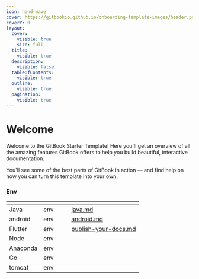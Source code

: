 ```yaml
---
icon: hand-wave
cover: https://gitbookio.github.io/onboarding-template-images/header.png
coverY: 0
layout:
  cover:
    visible: true
    size: full
  title:
    visible: true
  description:
    visible: false
  tableOfContents:
    visible: true
  outline:
    visible: true
  pagination:
    visible: true
---
```


# Welcome

Welcome to the GitBook Starter Template! Here you'll get an overview of all the amazing features GitBook offers to help you build beautiful, interactive documentation.

You'll see some of the best parts of GitBook in action — and find help on how you can turn this template into your own.

### Env

<table data-view="cards"><thead><tr><th></th><th></th><th data-hidden data-card-cover data-type="files"></th><th data-hidden></th><th data-hidden data-card-target data-type="content-ref"></th></tr></thead><tbody><tr><td>Java</td><td>env</td><td></td><td></td><td><a href="env/java.md">java.md</a></td></tr><tr><td>android</td><td>env</td><td></td><td></td><td><a href="env/android.md">android.md</a></td></tr><tr><td>Flutter</td><td>env</td><td></td><td></td><td><a href="getting-started/publish-your-docs.md">publish-your-docs.md</a></td></tr><tr><td>Node</td><td>env</td><td></td><td></td><td></td></tr><tr><td>Anaconda</td><td>env</td><td></td><td></td><td></td></tr><tr><td>Go</td><td>env</td><td></td><td></td><td></td></tr><tr><td>tomcat</td><td>env</td><td></td><td></td><td></td></tr></tbody></table>
